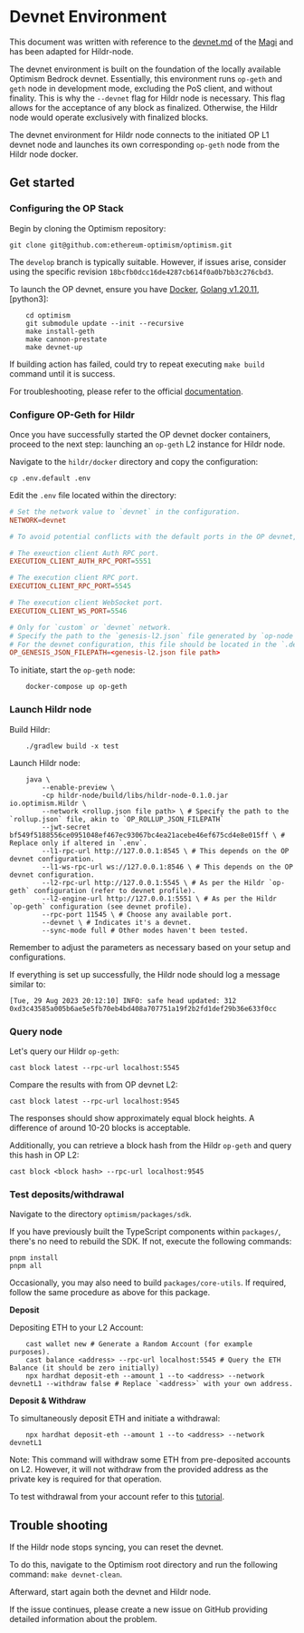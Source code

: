 # Devnet Environment

This document was written with reference to the [devnet.md](https://github.com/a16z/magi/blob/master/docs/devnet.md) of the [Magi](https://github.com/a16z/magi) and has been adapted for Hildr-node.

The devnet environment is built on the foundation of the locally available Optimism Bedrock devnet. Essentially, this environment runs `op-geth` and `geth` node in development mode, excluding the PoS client, and without finality. This is why the `--devnet` flag for Hildr node is necessary. This flag allows for the acceptance of any block as finalized. Otherwise, the Hildr node would operate exclusively with finalized blocks.

The devnet environment for Hildr node connects to the initiated OP L1 devnet node and launches its own corresponding `op-geth` node from the Hildr node docker.

## Get started

### Configuring the OP Stack

Begin by cloning the Optimism repository:

    git clone git@github.com:ethereum-optimism/optimism.git

The `develop` branch is typically suitable. However, if issues arise, consider using the specific revision `18bcfb0dcc16de4287cb614f0a0b7bb3c276cbd3`.



To launch the OP devnet, ensure you have [Docker](https://www.docker.com/), [Golang v1.20.11](https://go.dev/dl/), [python3]:

```shell
    cd optimism
    git submodule update --init --recursive
    make install-geth
    make cannon-prestate
    make devnet-up
```
If building action has failed, could try to repeat executing `make build` command until it is success.

For troubleshooting, please refer to the official [documentation](https://community.optimism.io/docs/developers/build/dev-node/#).

### Configure OP-Geth for Hildr

Once you have successfully started the OP devnet docker containers, proceed to the next step: launching an `op-geth` L2 instance for Hildr node.

Navigate to the `hildr/docker` directory and copy the configuration:

    cp .env.default .env

Edit the `.env` file located within the directory:

```toml
# Set the network value to `devnet` in the configuration.
NETWORK=devnet

# To avoid potential conflicts with the default ports in the OP devnet, it's recommended to modify the RPC ports.

# The exeuction client Auth RPC port.
EXECUTION_CLIENT_AUTH_RPC_PORT=5551

# The execution client RPC port.
EXECUTION_CLIENT_RPC_PORT=5545

# The execution client WebSocket port.
EXECUTION_CLIENT_WS_PORT=5546

# Only for `custom` or `devnet` network.
# Specify the path to the `genesis-l2.json` file generated by `op-node`.
# For the devnet configuration, this file should be located in the `.devnet` folder within the Optimism directory.
OP_GENESIS_JSON_FILEPATH=<genesis-l2.json file path>
```

To initiate, start the `op-geth` node:

```
    docker-compose up op-geth
```


### Launch Hildr node

Build Hildr:

```shell
    ./gradlew build -x test
```

Launch Hildr node:

```shell
    java \
        --enable-preview \
        -cp hildr-node/build/libs/hildr-node-0.1.0.jar io.optimism.Hildr \
        --network <rollup.json file path> \ # Specify the path to the `rollup.json` file, akin to `OP_ROLLUP_JSON_FILEPATH`
        --jwt-secret bf549f5188556ce0951048ef467ec93067bc4ea21acebe46ef675cd4e8e015ff \ # Replace only if altered in `.env`.
        --l1-rpc-url http://127.0.0.1:8545 \ # This depends on the OP devnet configuration.
        --l1-ws-rpc-url ws://127.0.0.1:8546 \ # This depends on the OP devnet configuration.
        --l2-rpc-url http://127.0.0.1:5545 \ # As per the Hildr `op-geth` configuration (refer to devnet profile).
        --l2-engine-url http://127.0.0.1:5551 \ # As per the Hildr `op-geth` configuration (see devnet profile).
        --rpc-port 11545 \ # Choose any available port.
        --devnet \ # Indicates it's a devnet.
        --sync-mode full # Other modes haven't been tested.

```

Remember to adjust the parameters as necessary based on your setup and configurations.

If everything is set up successfully, the Hildr node should log a message similar to:

```
[Tue, 29 Aug 2023 20:12:10] INFO: safe head updated: 312 0xd3c43585a005b6ae5e5fb70eb4bd408a707751a19f2b2fd1def29b36e633f0cc
```

### Query node

Let's query our Hildr `op-geth`:

    cast block latest --rpc-url localhost:5545

Compare the results with from OP devnet L2:

    cast block latest --rpc-url localhost:9545

The responses should show approximately equal block heights. A difference of around 10-20 blocks is acceptable.

Additionally, you can retrieve a block hash from the Hildr `op-geth` and query this hash in OP L2:

    cast block <block hash> --rpc-url localhost:9545

### Test deposits/withdrawal

Navigate to the directory `optimism/packages/sdk`.

If you have previously built the TypeScript components within `packages/`, there's no need to rebuild the SDK. If not, execute the following commands:

    pnpm install
    pnpm all

Occasionally, you may also need to build `packages/core-utils`. If required, follow the same procedure as above for this package.

**Deposit**

Depositing ETH to your L2 Account:

```shell
    cast wallet new # Generate a Random Account (for example purposes).
    cast balance <address> --rpc-url localhost:5545 # Query the ETH Balance (it should be zero initially)
    npx hardhat deposit-eth --amount 1 --to <address> --network devnetL1 --withdraw false # Replace `<address>` with your own address.
```


**Deposit & Withdraw**

To simultaneously deposit ETH and initiate a withdrawal:

```shell
    npx hardhat deposit-eth --amount 1 --to <address> --network devnetL1
```


Note: This command will withdraw some ETH from pre-deposited accounts on L2. However, it will not withdraw from the provided address as the private key is required for that operation.

To test withdrawal from your account refer to this [tutorial](https://stack.optimism.io/docs/security/forced-withdrawal/).

## Trouble shooting

If the Hildr node stops syncing, you can reset the devnet.

To do this, navigate to the Optimism root directory and run the following command: `make devnet-clean`.

Afterward, start again both the devnet and Hildr node.

If the issue continues, please create a new issue on GitHub providing detailed information about the problem.

